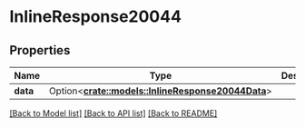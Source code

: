 # InlineResponse20044

## Properties

Name | Type | Description | Notes
------------ | ------------- | ------------- | -------------
**data** | Option<[**crate::models::InlineResponse20044Data**](inline_response_200_44_data.md)> |  | [optional]

[[Back to Model list]](../README.md#documentation-for-models) [[Back to API list]](../README.md#documentation-for-api-endpoints) [[Back to README]](../README.md)



